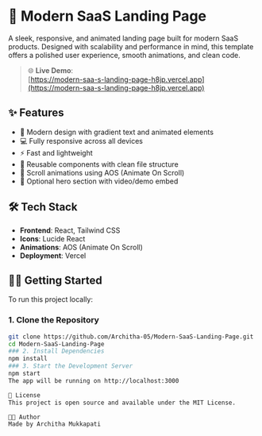 # 🚀 Modern SaaS Landing Page

A sleek, responsive, and animated landing page built for modern SaaS products. Designed with scalability and performance in mind, this template offers a polished user experience, smooth animations, and clean code.

> 🌐 **Live Demo**:  
> [https://modern-saa-s-landing-page-h8jp.vercel.app](https://modern-saa-s-landing-page-h8jp.vercel.app)

## ✨ Features

- 🎨 Modern design with gradient text and animated elements  
- 💻 Fully responsive across all devices  
- ⚡ Fast and lightweight  
- 🧩 Reusable components with clean file structure  
- 🌈 Scroll animations using AOS (Animate On Scroll)  
- 🎥 Optional hero section with video/demo embed  

## 🛠️ Tech Stack

- **Frontend**: React, Tailwind CSS  
- **Icons**: Lucide React  
- **Animations**: AOS (Animate On Scroll)  
- **Deployment**: Vercel  

## 🧑‍💻 Getting Started

To run this project locally:

### 1. Clone the Repository
```bash
git clone https://github.com/Architha-05/Modern-SaaS-Landing-Page.git
cd Modern-SaaS-Landing-Page
### 2. Install Dependencies
npm install
### 3. Start the Development Server
npm start
The app will be running on http://localhost:3000

📜 License
This project is open source and available under the MIT License.

👩‍💻 Author
Made by Architha Mukkapati
